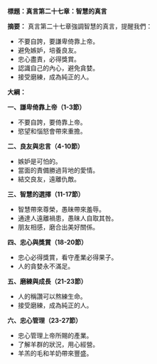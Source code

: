 **標題：真言第二十七章：智慧的真言**

**摘要：**
真言第二十七章強調智慧的真言，提醒我們：
* 不要自誇，要謙卑倚靠上帝。
* 避免嫉妒，培養良友。
* 忠心盡責，必得獎賞。
* 認識自己的內心，避免貪婪。
* 接受磨練，成為純正的人。

**大綱：**

**一、謙卑倚靠上帝（1-3節）**
* 不要自誇，要倚靠上帝。
* 慾望和惱怒會帶來重擔。

**二、良友與忠言（4-10節）**
* 嫉妒是可怕的。
* 當面的責備勝過背地的愛情。
* 結交良友，遠離仇敵。

**三、智慧的選擇（11-17節）**
* 智慧帶來尊榮，愚昧帶來羞辱。
* 通達人遠離禍患，愚昧人自取其咎。
* 朋友相感，磨合出美好關係。

**四、忠心與獎賞（18-20節）**
* 忠心必得獎賞，看守產業必得果子。
* 人的貪婪永不滿足。

**五、磨練與成長（21-23節）**
* 人的稱讚可以熬練生命。
* 接受磨練，成為純正的人。

**六、忠心管理（23-27節）**
* 忠心管理上帝所賜的產業。
* 了解羊群的狀況，用心經營。
* 羊羔的毛和羊奶帶來豐盛。